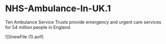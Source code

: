 # NHS-Ambulance-In-UK.1
Ten Ambulance Service Trusts provide emergency and urgent care services for 54 million people in England.

![](newFile (1).avif)
